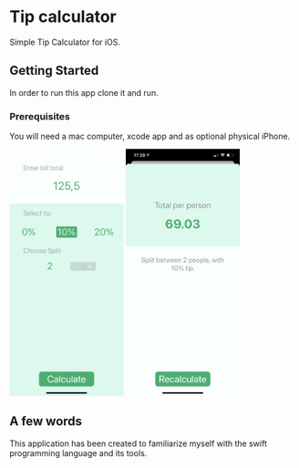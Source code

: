 # Tip calculator

Simple Tip Calculator for iOS.

## Getting Started

In order to run this app clone it and run.

### Prerequisites

You will need a mac computer, xcode app and as optional physical iPhone.


<div align="left">
    <img src="https://github.com/VladimirZhdanov/Tip_calculator/blob/master/images/IMG_0305.PNG" width="200px"</img> 
    <img src="https://github.com/VladimirZhdanov/Tip_calculator/blob/master/images/IMG_0306.PNG" width="200px"</img> 
</div>

## A few words

This application has been created to familiarize myself with the swift programming language and its tools.

